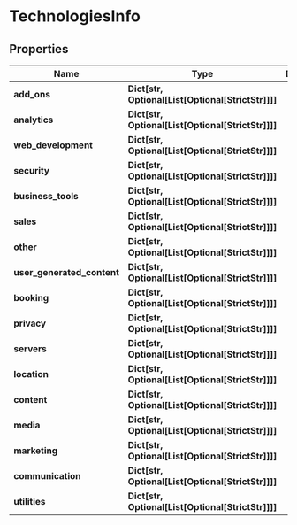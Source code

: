 # TechnologiesInfo


## Properties

| Name | Type | Description | Notes |
|------------ | ------------- | ------------- | -------------|
**add_ons** | **Dict[str, Optional[List[Optional[StrictStr]]]]** |  |[optional]|
**analytics** | **Dict[str, Optional[List[Optional[StrictStr]]]]** |  |[optional]|
**web_development** | **Dict[str, Optional[List[Optional[StrictStr]]]]** |  |[optional]|
**security** | **Dict[str, Optional[List[Optional[StrictStr]]]]** |  |[optional]|
**business_tools** | **Dict[str, Optional[List[Optional[StrictStr]]]]** |  |[optional]|
**sales** | **Dict[str, Optional[List[Optional[StrictStr]]]]** |  |[optional]|
**other** | **Dict[str, Optional[List[Optional[StrictStr]]]]** |  |[optional]|
**user_generated_content** | **Dict[str, Optional[List[Optional[StrictStr]]]]** |  |[optional]|
**booking** | **Dict[str, Optional[List[Optional[StrictStr]]]]** |  |[optional]|
**privacy** | **Dict[str, Optional[List[Optional[StrictStr]]]]** |  |[optional]|
**servers** | **Dict[str, Optional[List[Optional[StrictStr]]]]** |  |[optional]|
**location** | **Dict[str, Optional[List[Optional[StrictStr]]]]** |  |[optional]|
**content** | **Dict[str, Optional[List[Optional[StrictStr]]]]** |  |[optional]|
**media** | **Dict[str, Optional[List[Optional[StrictStr]]]]** |  |[optional]|
**marketing** | **Dict[str, Optional[List[Optional[StrictStr]]]]** |  |[optional]|
**communication** | **Dict[str, Optional[List[Optional[StrictStr]]]]** |  |[optional]|
**utilities** | **Dict[str, Optional[List[Optional[StrictStr]]]]** |  |[optional]|